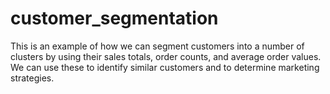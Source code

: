 # customer_segmentation
This is an example of how we can segment customers into a number of clusters by using their sales totals, order counts, and average order values. We can use these to identify similar customers and to determine marketing strategies.
